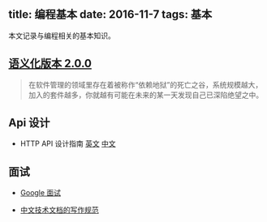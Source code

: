 title: 编程基本
date: 2016-11-7 
tags: 基本
---
本文记录与编程相关的基本知识。

## [语义化版本 2.0.0](http://semver.org/lang/zh-CN/#spec-item-1)
>  在软件管理的领域里存在着被称作“依赖地狱”的死亡之谷，系统规模越大，加入的套件越多，你就越有可能在未来的某一天发现自己已深陷绝望之中。

## Api 设计
* HTTP API 设计指南 
  [英文](https://geemus.gitbooks.io/http-api-design/content/en/) 
  [中文](https://github.com/ZhangBohan/http-api-design-ZH_CN)

## 面试
* [Google 面试](https://github.com/jwasham/google-interview-university/blob/master/README-cn.md)

* [中文技术文档的写作规范](https://github.com/ruanyf/document-style-guide)